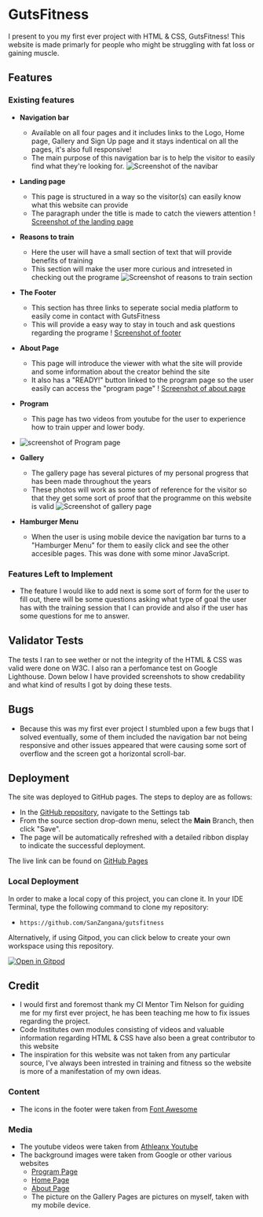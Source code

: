 # GutsFitness
I present to you my first ever project with HTML & CSS, GutsFitness!
This website is made primarly for people who might be struggling with fat loss or gaining muscle. 

## Features

### Existing features

- __Navigation bar__

    - Available on all four pages and it includes links to the Logo, Home page, Gallery and Sign Up page and it stays indentical on all the pages, it's also full responsive!
    - The main purpose of this navigation bar is to help the visitor to easily find what they're looking for. 
![Screenshot of the navibar](../assets/images/navbar.png)

- __Landing page__
    - This page is structured in a way so the visitor(s) can easily know what this website can provide
    - The paragraph under the title is made to catch the viewers attention
! [Screenshot of the landing page](../assets/images/landpage.png)

- __Reasons to train__
    - Here the user will have a small section of text that will provide benefits of training
    - This section will make the user more curious and intreseted in checking out the programe
![Screenshot of reasons to train section](../assets/images/reasons-to-train.png)
- __The Footer__
    - This section has three links to seperate social media platform to easily come in contact with GutsFitness
    - This will provide a easy way to stay in touch and ask questions regarding the programe
! [Screenshot of footer](../assets/images/footer.png)
- __About Page__ 
    - This page will introduce the viewer with what the site will provide and some information about the creator behind the  site
    - It also has a "READY!" button linked to the program page so the user easily can access the "program page"
! [Screenshot of about page](../assets/images/about-page.png
)
- __Program__
    - This page has two videos from youtube for the user to experience how to train upper and lower body.
- ![screenshot of Program page](../assets/images/)
- __Gallery__ 
    - The gallery page has several pictures of my personal progress that has been made throughout the years
    - These photos will work as some sort of reference for the visitor so that they get some sort of proof that the programme on this website is  valid
![Screenshot of gallery page](../assets/images/gallery.png)
- __Hamburger Menu__
    - When the user is using mobile device the navigation bar turns to a "Hamburger Menu" for them to easily click and see the other accesible pages. This was done with some minor JavaScript.
### Features Left to Implement
- The feature I would like to add next is some sort of form for the user to fill out, there will be some questions asking what type of goal the user has with the training session that I can provide and also if the user has some questions for me to answer.

## Validator Tests
The tests I ran to see wether or not the integrity of the HTML & CSS was valid were done on W3C. I also ran a perfomance test on Google Lighthouse. Down below I have provided screenshots to show credability and what kind of results I got by doing these tests.


## Bugs
- Because this was my first ever project I stumbled upon a few bugs that I solved eventually, some of them included the navigation bar not being responsive and other issues appeared that were causing some sort of overflow and the screen got a horizontal scroll-bar.


## Deployment

The site was deployed to GitHub pages. The steps to deploy are as follows: 
  - In the [GitHub repository](https://github.com/SanZangana/Ani-Quiz), navigate to the Settings tab 
  - From the source section drop-down menu, select the **Main** Branch, then click "Save".
  - The page will be automatically refreshed with a detailed ribbon display to indicate the successful deployment.

The live link can be found on [GitHub Pages](https://sanzangana.github.io/Ani-Quiz/)

### Local Deployment

In order to make a local copy of this project, you can clone it. In your IDE Terminal, type the following command to clone my repository:

- `https://github.com/SanZangana/gutsfitness`

Alternatively, if using Gitpod, you can click below to create your own workspace using this repository.

[![Open in Gitpod](https://gitpod.io/button/open-in-gitpod.svg)](https://gitpod.io/#https://github.com/SanZangana/gutsfitness)

## Credit
- I would first and foremost thank my CI Mentor Tim Nelson for guiding me for my first ever project, he has been teaching me how to fix issues regarding the project.
- Code Institutes own modules consisting of videos and valuable information regarding HTML & CSS have also been a great contributor to this website
- The inspiration for this website was not taken from any particular source, I've always been intrested in training and fitness so the website is more of a manifestation of my own ideas.

### Content 

- The icons in the footer were taken from [Font Awesome](https://fontawesome.com/)


### Media
- The youtube videos were taken from [Athleanx Youtube](https://www.youtube.com/channel/UCe0TLA0EsQbE-MjuHXevj2A)
- The background images were taken from Google or other various websites
  - [Program Page](https://www.thetrendspotter.net/how-to-do-lunges/)
  - [Home Page](https://www.runster.gr/stories-epikairathemata-koronaios-ti-isxuei-gia-tous-athlitikous-xorous/04run-gym-videosixteenbyninejumbo1600/)
  - [About Page](https://vickersdesigngroup.com/projects/madabolic/)
  - The picture on the Gallery Pages are pictures on myself, taken with my mobile device.